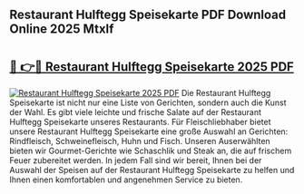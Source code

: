 ## Restaurant Hulftegg Speisekarte PDF Download Online 2025 MtxIf

# <h2><a href="http://gca8ivl.nevu.top/?p=Restaurant+Hulftegg+Speisekarte">🔗 👉🔴 Restaurant Hulftegg Speisekarte 2025 PDF</a></h2>

[![Restaurant Hulftegg Speisekarte 2025 PDF](https://i.imgur.com/dBaPXMq.png)](http://gca8ivl.nevu.top/?p=Restaurant+Hulftegg+Speisekarte)
Die Restaurant Hulftegg Speisekarte ist nicht nur eine Liste von Gerichten, sondern auch die Kunst der Wahl. Es gibt viele leichte und frische Salate auf der Restaurant Hulftegg Speisekarte unseres Restaurants. Für Fleischliebhaber bietet unsere Restaurant Hulftegg Speisekarte eine große Auswahl an Gerichten: Rindfleisch, Schweinefleisch, Huhn und Fisch. Unseren Auserwählten bieten wir Gourmet-Gerichte wie Schaschlik und Steak an, die auf frischem Feuer zubereitet werden. In jedem Fall sind wir bereit, Ihnen bei der Auswahl der Speisen auf der Restaurant Hulftegg Speisekarte zu helfen und Ihnen einen komfortablen und angenehmen Service zu bieten.
